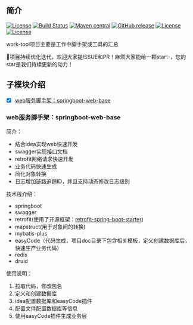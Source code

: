 
## 简介

[![License](https://img.shields.io/badge/license-Apache%202-4EB1BA.svg)](https://www.apache.org/licenses/LICENSE-2.0.html)
[![Build Status](https://api.travis-ci.com/LianjiaTech/retrofit-spring-boot-starter.svg?branch=master)](https://travis-ci.com/github/LianjiaTech/retrofit-spring-boot-starter)
[![Maven central](https://maven-badges.herokuapp.com/maven-central/com.github.lianjiatech/retrofit-spring-boot-starter/badge.svg)](https://maven-badges.herokuapp.com/maven-central/com.github.lianjiatech/retrofit-spring-boot-starter)
[![GitHub release](https://img.shields.io/github/v/release/lianjiatech/retrofit-spring-boot-starter.svg)](https://github.com/LianjiaTech/retrofit-spring-boot-starter/releases)
[![License](https://img.shields.io/badge/JDK-1.8+-4EB1BA.svg)](https://docs.oracle.com/javase/8/docs/index.html)
[![License](https://img.shields.io/badge/SpringBoot-1.x+-green.svg)](https://docs.spring.io/spring-boot/docs/2.1.5.RELEASE/reference/htmlsingle/)

work-tool项目主要是工作中脚手架或工具的汇总

🚀项目持续优化迭代，欢迎大家提ISSUE和PR！麻烦大家能给一颗star✨，您的star是我们持续更新的动力！

## 子模块介绍
- [x] [web服务脚手架：springboot-web-base](#web服务脚手架：springboot-web-base)

### web服务脚手架：springboot-web-base
简介：
- 结合idea实现web快速开发
- swagger实现接口文档
- retrofit网络请求快速开发
- 业务代码快速生成
- 简化对象转换
- 日志增加链路追踪ID，并且支持动态修改日志级别

技术桟介绍：
- springboot
- swagger
- retrofit(使用了开源框架：[retrofit-spring-boot-starter](https://github.com/lianjiatech/retrofit-spring-boot-starter))
- mapstruct(用于对象间的转换)
- mybatis-plus
- easyCode（代码生成，项目doc目录下包含相关模板，定义创建数据库后，快速生产业务代码）
- redis
- druid

使用说明：
1. 拉取代码，修改包名
2. 定义和创建数据库
3. idea配置数据库和easyCode插件
4. 配置文件配置数据库等信息
5. 使用easyCode插件生成业务层